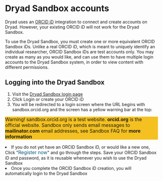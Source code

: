 # Dryad Sandbox accounts

Dryad uses an [ORCID iD](https://orcid.org/) integration to connect and create accounts on Dryad. However, your existing ORCID iD will not work for the Dryad Sandbox.

To use the Dryad Sandbox, you must create one or more equivalent ORCID Sandbox iDs. Unlike a real ORCID iD, which is meant to uniquely identify an individual researcher,  ORCID Sandbox iDs are test accounts only. You may create as many as you would like, and can use them to have multiple login accounts to the Dryad Sandbox system, in order to view content with different permissions.


## Logging into the Dryad Sandbox

1. Visit the [Dryad Sandbox login page](/sessions/choose_login)
2. Click <span class="t-login__buttonlink" disabled style="background-color: white;"><i class="fab fa-orcid" aria-hidden="true" style="font-size: 1.8rem"></i> Login or create your ORCID iD</span>
3. You will be redirected to a login screen where the URL begins with sandbox.orcid.org and the screen has a yellow warning bar at the top:  
<div class="callout warn" style="background-color:#f5c120; font-size: .98rem;">
  <p>Warning! sandbox.orcid.org is a test website. <b>orcid.org</b> is the official website. Sandbox only sends email messages to <b>mailinator.com</b> email addresses, see Sandbox FAQ for <b>more information</b></p>
</div>
<li>If you do not yet have an ORCID Sandbox iD, or would like a new one, Click "<span style="color: #085c77;font-size: .98rem;">Register now</span>" and go through the steps. Save your ORCID Sandbox iD and password, as it is reusable whenever you wish to use the Dryad Sandbox</li>
<li>Once you complete the ORCID Sandbox iD creation, you will automatically login to the Dryad Sandbox</li>
